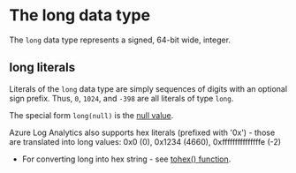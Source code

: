 # The long data type

The `long` data type represents a signed, 64-bit wide, integer.

## long literals

Literals of the `long` data type are simply sequences of digits
with an optional sign prefix. Thus, `0`, `1024`, and `-398` are
all literals of type `long`.

The special form `long(null)` is the [null value](./concepts_datatypes_null.md).

Azure Log Analytics also supports hex literals (prefixed with '0x') - those are translated into long values:
0x0 (0), 0x1234 (4660), 0xfffffffffffffffe (-2)

* For converting long into hex string - see [tohex() function](../query/query_language_tohexfunction.md).
